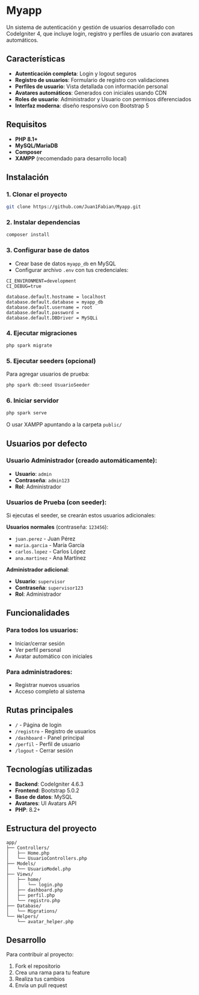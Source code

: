 # Myapp

Un sistema de autenticación y gestión de usuarios desarrollado con CodeIgniter 4, que incluye login, registro y perfiles de usuario con avatares automáticos.

## Características

- **Autenticación completa**: Login y logout seguros
- **Registro de usuarios**: Formulario de registro con validaciones
- **Perfiles de usuario**: Vista detallada con información personal
- **Avatares automáticos**: Generados con iniciales usando CDN
- **Roles de usuario**: Administrador y Usuario con permisos diferenciados
- **Interfaz moderna**: diseño responsivo con Bootstrap 5

## Requisitos

- **PHP 8.1+**
- **MySQL/MariaDB**
- **Composer**
- **XAMPP** (recomendado para desarrollo local)

## Instalación

### 1. Clonar el proyecto
```bash
git clone https://github.com/Juan1Fabian/Myapp.git
```

### 2. Instalar dependencias
```bash
composer install
```

### 3. Configurar base de datos
- Crear base de datos `myapp_db` en MySQL
- Configurar archivo `.env` con tus credenciales:

```env
CI_ENVIRONMENT=development
CI_DEBUG=true

database.default.hostname = localhost
database.default.database = myapp_db
database.default.username = root
database.default.password = 
database.default.DBDriver = MySQLi
```

### 4. Ejecutar migraciones
```bash
php spark migrate
```

### 5. Ejecutar seeders (opcional)
Para agregar usuarios de prueba:
```bash
php spark db:seed UsuarioSeeder
```

### 6. Iniciar servidor
```bash
php spark serve
```

O usar XAMPP apuntando a la carpeta `public/`

## Usuarios por defecto

### Usuario Administrador (creado automáticamente):
- **Usuario**: `admin`
- **Contraseña**: `admin123`
- **Rol**: Administrador

### Usuarios de Prueba (con seeder):
Si ejecutas el seeder, se crearán estos usuarios adicionales:

**Usuarios normales** (contraseña: `123456`):
- `juan.perez` - Juan Pérez
- `maria.garcia` - María García  
- `carlos.lopez` - Carlos López
- `ana.martinez` - Ana Martínez

**Administrador adicional**:
- **Usuario**: `supervisor`
- **Contraseña**: `supervisor123`
- **Rol**: Administrador

## Funcionalidades

### Para todos los usuarios:
- Iniciar/cerrar sesión
- Ver perfil personal
- Avatar automático con iniciales

### Para administradores:
- Registrar nuevos usuarios
- Acceso completo al sistema

## Rutas principales

- `/` - Página de login
- `/registro` - Registro de usuarios
- `/dashboard` - Panel principal
- `/perfil` - Perfil de usuario
- `/logout` - Cerrar sesión

## Tecnologías utilizadas

- **Backend**: CodeIgniter 4.6.3
- **Frontend**: Bootstrap 5.0.2
- **Base de datos**: MySQL
- **Avatares**: UI Avatars API
- **PHP**: 8.2+

## Estructura del proyecto

```
app/
├── Controllers/
│   ├── Home.php
│   └── UsuarioControllers.php
├── Models/
│   └── UsuarioModel.php
├── Views/
│   ├── home/
│   │   └── login.php
│   ├── dashboard.php
│   ├── perfil.php
│   └── registro.php
├── Database/
│   └── Migrations/
└── Helpers/
    └── avatar_helper.php
```

## Desarrollo

Para contribuir al proyecto:

1. Fork el repositorio
2. Crea una rama para tu feature
3. Realiza tus cambios
4. Envía un pull request